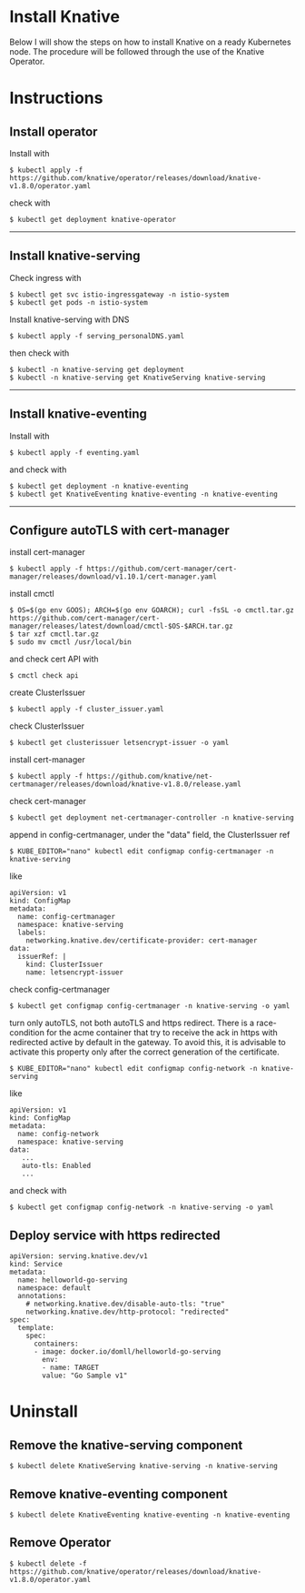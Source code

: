 # **Install Knative**

Below I will show the steps on how to install Knative on a ready Kubernetes node. The procedure will be followed through the use of the Knative Operator.

# Instructions

## Install operator

Install with

    $ kubectl apply -f https://github.com/knative/operator/releases/download/knative-v1.8.0/operator.yaml

check with

    $ kubectl get deployment knative-operator

***

## Install knative-serving

Check ingress with

    $ kubectl get svc istio-ingressgateway -n istio-system
    $ kubectl get pods -n istio-system

Install knative-serving with DNS

    $ kubectl apply -f serving_personalDNS.yaml

then check with

    $ kubectl -n knative-serving get deployment
    $ kubectl -n knative-serving get KnativeServing knative-serving
***

## Install knative-eventing

Install with

    $ kubectl apply -f eventing.yaml

and check with

    $ kubectl get deployment -n knative-eventing
    $ kubectl get KnativeEventing knative-eventing -n knative-eventing
***

## Configure autoTLS with cert-manager

install cert-manager

    $ kubectl apply -f https://github.com/cert-manager/cert-manager/releases/download/v1.10.1/cert-manager.yaml

install cmctl

    $ OS=$(go env GOOS); ARCH=$(go env GOARCH); curl -fsSL -o cmctl.tar.gz https://github.com/cert-manager/cert-manager/releases/latest/download/cmctl-$OS-$ARCH.tar.gz
    $ tar xzf cmctl.tar.gz
    $ sudo mv cmctl /usr/local/bin

and check cert API with

    $ cmctl check api

create ClusterIssuer

    $ kubectl apply -f cluster_issuer.yaml

check ClusterIssuer

    $ kubectl get clusterissuer letsencrypt-issuer -o yaml

install cert-manager

    $ kubectl apply -f https://github.com/knative/net-certmanager/releases/download/knative-v1.8.0/release.yaml

check cert-manager

    $ kubectl get deployment net-certmanager-controller -n knative-serving

append in config-certmanager, under the "data" field, the ClusterIssuer ref

    $ KUBE_EDITOR="nano" kubectl edit configmap config-certmanager -n knative-serving

like

    apiVersion: v1
    kind: ConfigMap
    metadata:
      name: config-certmanager
      namespace: knative-serving
      labels:
        networking.knative.dev/certificate-provider: cert-manager
    data:
      issuerRef: |
        kind: ClusterIssuer
        name: letsencrypt-issuer

check config-certmanager

    $ kubectl get configmap config-certmanager -n knative-serving -o yaml

turn only autoTLS, not both autoTLS and https redirect. There is a race-condition for the acme container that try to receive the ack in https with redirected active by default in the gateway. To avoid this, it is advisable to activate this property only after the correct generation of the certificate.

    $ KUBE_EDITOR="nano" kubectl edit configmap config-network -n knative-serving

like

    apiVersion: v1
    kind: ConfigMap
    metadata:
      name: config-network
      namespace: knative-serving
    data:
       ...
       auto-tls: Enabled
       ...

and check with

    $ kubectl get configmap config-network -n knative-serving -o yaml

## Deploy service with https redirected

    apiVersion: serving.knative.dev/v1
    kind: Service
    metadata:
      name: helloworld-go-serving
      namespace: default
      annotations:
        # networking.knative.dev/disable-auto-tls: "true"
        networking.knative.dev/http-protocol: "redirected"
    spec:
      template:
        spec:
          containers:
          - image: docker.io/domll/helloworld-go-serving
            env:
            - name: TARGET
            value: "Go Sample v1"

# Uninstall

## Remove the knative-serving component

    $ kubectl delete KnativeServing knative-serving -n knative-serving

## Remove knative-eventing component

    $ kubectl delete KnativeEventing knative-eventing -n knative-eventing

## Remove Operator

    $ kubectl delete -f https://github.com/knative/operator/releases/download/knative-v1.8.0/operator.yaml